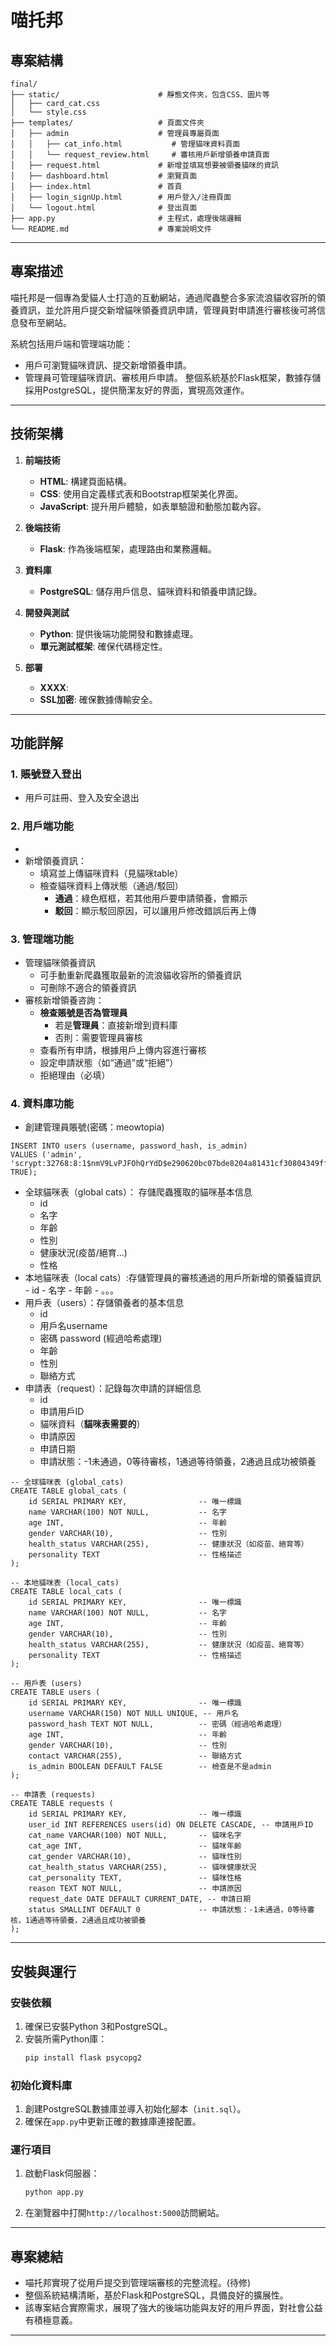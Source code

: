 # 喵托邦

## 專案結構
```
final/
├── static/                      # 靜態文件夾，包含CSS、圖片等
│   ├── card_cat.css             
│   └── style.css
├── templates/                   # 頁面文件夾
│   ├── admin                    # 管理員專屬頁面
│   │   ├── cat_info.html           # 管理貓咪資料頁面
│   │   └── request_review.html     # 審核用戶新增領養申請頁面
│   ├── request.html             # 新增並填寫想要被領養貓咪的資訊
│   ├── dashboard.html           # 瀏覽頁面
│   ├── index.html               # 首頁
│   ├── login_signUp.html        # 用戶登入/注冊頁面 
│   └── logout.html              # 登出頁面
├── app.py                       # 主程式，處理後端邏輯
└── README.md                    # 專案說明文件
```

---

## 專案描述
喵托邦是一個專為愛貓人士打造的互動網站，通過爬蟲整合多家流浪貓收容所的領養資訊，並允許用戶提交新增貓咪領養資訊申請，管理員對申請進行審核後可將信息發布至網站。

系統包括用戶端和管理端功能：
- 用戶可瀏覽貓咪資訊、提交新增領養申請。
- 管理員可管理貓咪資訊、審核用戶申請。
整個系統基於Flask框架，數據存儲採用PostgreSQL，提供簡潔友好的界面，實現高效運作。
---

## 技術架構
1. **前端技術**
   - **HTML**: 構建頁面結構。
   - **CSS**: 使用自定義樣式表和Bootstrap框架美化界面。
   - **JavaScript**: 提升用戶體驗，如表單驗證和動態加載內容。

2. **後端技術**
   - **Flask**: 作為後端框架，處理路由和業務邏輯。

3. **資料庫**
   - **PostgreSQL**: 儲存用戶信息、貓咪資料和領養申請記錄。

4. **開發與測試**
   - **Python**: 提供後端功能開發和數據處理。
   - **單元測試框架**: 確保代碼穩定性。

5. **部署**
   - **XXXX**: 
   - **SSL加密**: 確保數據傳輸安全。

---

## 功能詳解

### 1. 賬號登入登出
   - 用戶可註冊、登入及安全退出

### 2. 用戶端功能
   - 
   - 新增領養資訊：
     - 填寫並上傳貓咪資料（見貓咪table）
     - 檢查貓咪資料上傳狀態（通過/駁回）
         - **通過**：綠色框框，若其他用戶要申請領養，會顯示
         - **駁回**：顯示駁回原因，可以讓用戶修改錯誤后再上傳

### 3. 管理端功能
   - 管理貓咪領養資訊
      - 可手動重新爬蟲獲取最新的流浪貓收容所的領養資訊
      - 可刪除不適合的領養資訊
   - 審核新增領養咨詢：
     - **檢查賬號是否為管理員**
         - 若是**管理員**：直接新增到資料庫
         - 否則：需要管理員審核
     - 查看所有申請，根據用戶上傳内容進行審核
     - 設定申請狀態（如“通過”或“拒絕”）
     - 拒絕理由（必填）

### 4. 資料庫功能
   - 創建管理員賬號(密碼：meowtopia)
   ```
   INSERT INTO users (username, password_hash, is_admin) 
VALUES ('admin', 'scrypt:32768:8:1$nmV9LvPJFOhQrYdD$e290620bc07bde8204a81431cf30804349ff7c283e89ae2784a0ab7aaa004742c8ad222b79da0dc314807307c78f48aa0c2c47f45142646674f1d5124a973ce2', TRUE);
   ```
   - 全球貓咪表（global cats）： 存儲爬蟲獲取的貓咪基本信息
        - id
        - 名字
        - 年齡
        - 性別
        - 健康狀況(疫苗/絕育...)
        - 性格
   - 本地貓咪表（local cats）:存儲管理員的審核通過的用戶所新增的領養貓資訊
         - id
         - 名字
         - 年齡
         - 。。。
   - 用戶表（users）：存儲領養者的基本信息
        - id
        - 用戶名username
        - 密碼 password (經過哈希處理)
        - 年齡
        - 性別
        - 聯絡方式
   - 申請表（request）：記錄每次申請的詳細信息
        - id
        - 申請用戶ID
        - 貓咪資料（**貓咪表需要的**）
        - 申請原因
        - 申請日期
        - 申請狀態：-1未通過，0等待審核，1通過等待領養，2通過且成功被領養
```
-- 全球貓咪表 (global_cats)
CREATE TABLE global_cats (
    id SERIAL PRIMARY KEY,                -- 唯一標識
    name VARCHAR(100) NOT NULL,           -- 名字
    age INT,                              -- 年齡
    gender VARCHAR(10),                   -- 性別
    health_status VARCHAR(255),           -- 健康狀況（如疫苗、絕育等）
    personality TEXT                      -- 性格描述
);

-- 本地貓咪表 (local_cats)
CREATE TABLE local_cats (
    id SERIAL PRIMARY KEY,                -- 唯一標識
    name VARCHAR(100) NOT NULL,           -- 名字
    age INT,                              -- 年齡
    gender VARCHAR(10),                   -- 性別
    health_status VARCHAR(255),           -- 健康狀況（如疫苗、絕育等）
    personality TEXT                      -- 性格描述
);

-- 用戶表 (users)
CREATE TABLE users (
    id SERIAL PRIMARY KEY,                -- 唯一標識
    username VARCHAR(150) NOT NULL UNIQUE, -- 用戶名
    password_hash TEXT NOT NULL,          -- 密碼（經過哈希處理）
    age INT,                              -- 年齡
    gender VARCHAR(10),                   -- 性別
    contact VARCHAR(255),                 -- 聯絡方式
    is_admin BOOLEAN DEFAULT FALSE        -- 檢查是不是admin
);

-- 申請表 (requests)
CREATE TABLE requests (
    id SERIAL PRIMARY KEY,                -- 唯一標識
    user_id INT REFERENCES users(id) ON DELETE CASCADE, -- 申請用戶ID
    cat_name VARCHAR(100) NOT NULL,       -- 貓咪名字
    cat_age INT,                          -- 貓咪年齡
    cat_gender VARCHAR(10),               -- 貓咪性別
    cat_health_status VARCHAR(255),       -- 貓咪健康狀況
    cat_personality TEXT,                 -- 貓咪性格
    reason TEXT NOT NULL,                 -- 申請原因
    request_date DATE DEFAULT CURRENT_DATE, -- 申請日期
    status SMALLINT DEFAULT 0             -- 申請狀態：-1未通過，0等待審核，1通過等待領養，2通過且成功被領養
);

```
---

## 安裝與運行

### 安裝依賴
1. 確保已安裝Python 3和PostgreSQL。
2. 安裝所需Python庫：
   ```bash
   pip install flask psycopg2
   ```

### 初始化資料庫
1. 創建PostgreSQL數據庫並導入初始化腳本（`init.sql`）。
2. 確保在`app.py`中更新正確的數據庫連接配置。

### 運行項目
1. 啟動Flask伺服器：
   ```bash
   python app.py
   ```
2. 在瀏覽器中打開`http://localhost:5000`訪問網站。

---

## 專案總結
- 喵托邦實現了從用戶提交到管理端審核的完整流程。(待修)
- 整個系統結構清晰，基於Flask和PostgreSQL，具備良好的擴展性。
- 該專案結合實際需求，展現了強大的後端功能與友好的用戶界面，對社會公益有積極意義。

---

